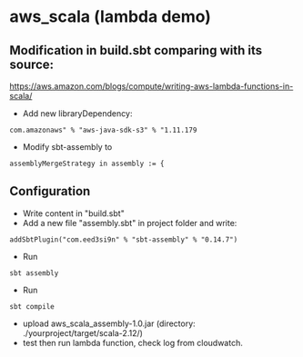 # aws_scala (lambda demo)

## Modification in build.sbt comparing with its source:
https://aws.amazon.com/blogs/compute/writing-aws-lambda-functions-in-scala/

* Add new libraryDependency:
```
com.amazonaws" % "aws-java-sdk-s3" % "1.11.179
```
* Modify sbt-assembly to

```
assemblyMergeStrategy in assembly := {
```

## Configuration
* Write content in "build.sbt"
* Add a new file "assembly.sbt" in project folder and write:
```
addSbtPlugin("com.eed3si9n" % "sbt-assembly" % "0.14.7")
```
* Run
```
sbt assembly
```
* Run
```
sbt compile
```
* upload aws_scala_assembly-1.0.jar (directory: ./yourproject/target/scala-2.12/)
* test then run lambda function, check log from cloudwatch.
